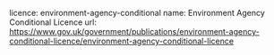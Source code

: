licence: environment-agency-conditional
name: Environment Agency Conditional Licence
url: https://www.gov.uk/government/publications/environment-agency-conditional-licence/environment-agency-conditional-licence
